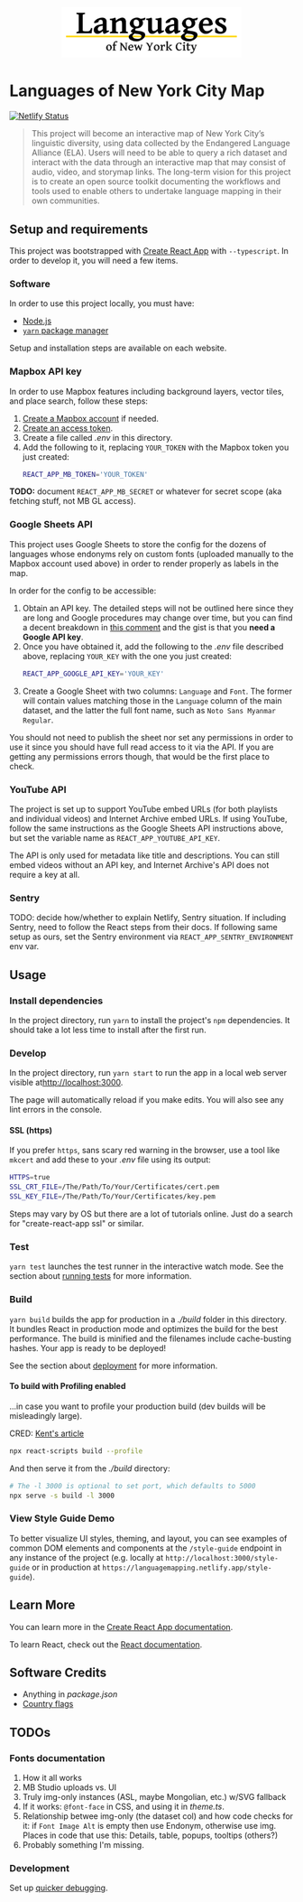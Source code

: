 <p align="center">
  <a href="https://map.languagemapping.org/" target="_blank" title="Project website">
    <img alt="logo" src="src/img/logo.svg" width="320" />
  </a>
</p>

# Languages of New York City Map

[![Netlify Status](https://api.netlify.com/api/v1/badges/1f8bbbc8-4747-415e-bc63-b392256cedd5/deploy-status)](https://app.netlify.com/sites/languagemapping/deploys)

> This project will become an interactive map of New York City’s linguistic
> diversity, using data collected by the Endangered Language Alliance (ELA).
> Users will need to be able to query a rich dataset and interact with the data
> through an interactive map that may consist of audio, video, and storymap
> links. The long-term vision for this project is to create an open source
> toolkit documenting the workflows and tools used to enable others to undertake
> language mapping in their own communities.

## Setup and requirements

This project was bootstrapped with [Create React
App](https://github.com/facebook/create-react-app) with `--typescript`. In order
to develop it, you will need a few items.

### Software

In order to use this project locally, you must have:

- [Node.js](https://nodejs.org/)
- [`yarn` package manager](https://yarnpkg.com/)

Setup and installation steps are available on each website.

### Mapbox API key

In order to use Mapbox features including background layers, vector tiles, and
place search, follow these steps:

1. [Create a Mapbox account](https://account.mapbox.com/auth/signup/) if needed.
2. [Create an access
   token](https://docs.mapbox.com/accounts/overview/tokens/#creating-and-managing-access-tokens).
3. Create a file called _.env_ in this directory.
4. Add the following to it, replacing `YOUR_TOKEN` with the Mapbox token you
   just created:
   ```bash
   REACT_APP_MB_TOKEN='YOUR_TOKEN'
   ```

**TODO:** document `REACT_APP_MB_SECRET` or whatever for secret scope (aka
fetching stuff, not MB GL access).

### Google Sheets API

This project uses Google Sheets to store the config for the dozens of languages
whose endonyms rely on custom fonts (uploaded manually to the Mapbox account
used above) in order to render properly as labels in the map.

In order for the config to be accessible:

1. Obtain an API key. The detailed steps will not be outlined here since they
   are long and Google procedures may change over time, but you can find a
   decent breakdown in [this
   comment](https://github.com/Language-Mapping/language-map/issues/18#issuecomment-692983114)
   and the gist is that you **need a Google API key**.
2. Once you have obtained it, add the following to the _.env_ file described
   above, replacing `YOUR_KEY` with the one you just created:
   ```bash
   REACT_APP_GOOGLE_API_KEY='YOUR_KEY'
   ```
3. Create a Google Sheet with two columns: `Language` and `Font`. The former
   will contain values matching those in the `Language` column of the main
   dataset, and the latter the full font name, such as `Noto Sans Myanmar Regular`.

You should not need to publish the sheet nor set any permissions in order to use
it since you should have full read access to it via the API. If you are getting
any permissions errors though, that would be the first place to check.

### YouTube API

The project is set up to support YouTube embed URLs (for both playlists and
individual videos) and Internet Archive embed URLs. If using YouTube, follow the
same instructions as the Google Sheets API instructions above, but set the
variable name as `REACT_APP_YOUTUBE_API_KEY`.

The API is only used for metadata like title and descriptions. You can still
embed videos without an API key, and Internet Archive's API does not require a
key at all.

### Sentry

TODO: decide how/whether to explain Netlify, Sentry situation. If including
Sentry, need to follow the React steps from their docs. If following same setup
as ours, set the Sentry environment via `REACT_APP_SENTRY_ENVIRONMENT` env var.

## Usage

### Install dependencies

In the project directory, run `yarn` to install the project's `npm`
dependencies. It should take a lot less time to install after the first run.

### Develop

In the project directory, run `yarn start` to run the app in a local web server
visible at[http://localhost:3000](http://localhost:3000).

The page will automatically reload if you make edits. You will also see any lint
errors in the console.

#### SSL (https)

If you prefer `https`, sans scary red warning in the browser, use a tool like
`mkcert` and add these to your _.env_ file using its output:

```bash
HTTPS=true
SSL_CRT_FILE=/The/Path/To/Your/Certificates/cert.pem
SSL_KEY_FILE=/The/Path/To/Your/Certificates/key.pem
```

Steps may vary by OS but there are a lot of tutorials online. Just do a search
for "create-react-app ssl" or similar.

### Test

`yarn test` launches the test runner in the interactive watch mode. See the
section about [running
tests](https://facebook.github.io/create-react-app/docs/running-tests) for more
information.

### Build

`yarn build` builds the app for production in a _./build_ folder in this
directory. It bundles React in production mode and optimizes the build for the
best performance. The build is minified and the filenames include cache-busting
hashes. Your app is ready to be deployed!

See the section about
[deployment](https://facebook.github.io/create-react-app/docs/deployment) for
more information.

#### To build with Profiling enabled

...in case you want to profile your production build (dev builds will be misleadingly large).

CRED: [Kent's article](https://kentcdodds.com/blog/profile-a-react-app-for-performance#build-and-measure-the-production-app)

```bash
npx react-scripts build --profile
```

And then serve it from the _./build_ directory:

```bash
# The -l 3000 is optional to set port, which defaults to 5000
npx serve -s build -l 3000
```

### View Style Guide Demo

To better visualize UI styles, theming, and layout, you can see examples of
common DOM elements and components at the `/style-guide` endpoint in any
instance of the project (e.g. locally at `http://localhost:3000/style-guide` or
in production at `https://languagemapping.netlify.app/style-guide`).

## Learn More

You can learn more in the [Create React App
documentation](https://facebook.github.io/create-react-app/docs/getting-started).

To learn React, check out the [React documentation](https://reactjs.org/).

## Software Credits

- Anything in _package.json_
- [Country flags](https://github.com/hjnilsson/country-flags)

## TODOs

### Fonts documentation

1. How it all works
2. MB Studio uploads vs. UI
3. Truly img-only instances (ASL, maybe Mongolian, etc.) w/SVG fallback
4. If it works: `@font-face` in CSS, and using it in _theme.ts_.
5. Relationship betwee img-only (the dataset col) and how code checks for it: if `Font Image Alt` is empty then use Endonym, otherwise use img. Places in code that use this: Details, table, popups, tooltips (others?)
6. Probably something I'm missing.

### Development

Set up [quicker debugging](https://code.visualstudio.com/updates/v1_48#_debug-open-link-command).

